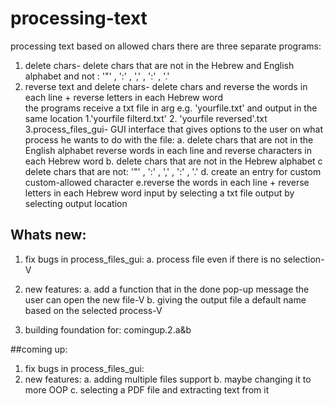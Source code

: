 # processing-text
processing text based on allowed chars
there are three separate programs:
1. delete chars- delete chars that are not in the Hebrew and English alphabet and not : '"' , ':' , ',' , ':' , '.'
2. reverse text and delete chars- delete chars and reverse the words in each line + reverse letters in each Hebrew word\
the programs receive a txt file in arg e.g. 'yourfile.txt' and output in the same location 1.'yourfile filterd.txt' 2. 'yourfile reversed'.txt\
3.process_files_gui- GUI interface that gives options to the user on what process he wants to do with the file:
	a. delete chars that are not in the English alphabet reverse words in each line and reverse characters in each Hebrew word
	b. delete chars that are not in the Hebrew alphabet
	c delete chars that are not: '"' , ':' , ',' , ':' , '.'
	d. create an entry for custom custom-allowed character
	e.reverse the words in each line + reverse letters in each Hebrew word
	input by selecting a txt file output by selecting output location

## Whats new:
1. fix bugs in process_files_gui:
	a. process file even if there is no selection-V 

2. new features:
	a. add a function that in the done pop-up message the user can open the new file-V
	b. giving the output file a default name based on the selected process-V

3. building foundation for:
	comingup.2.a&b

##coming up:
1. fix bugs in process_files_gui:
2. new features:
 	a. adding multiple files  support
 	b. maybe changing it to more OOP
 	c. selecting a PDF file and extracting text from it
